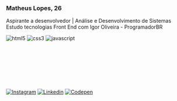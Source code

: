### Matheus Lopes, 26
Aspirante a desenvolvedor | Análise e Desenvolvimento de Sistemas<br>
Estudo tecnologias Front End com Igor Oliveira - ProgramadorBR


<div style="display: inline_block">
<img alt="html5" src="https://img.shields.io/badge/HTML5-E34F26?style=for-the-badge&logo=html5&logoColor=white">
<img alt="css3" src="https://img.shields.io/badge/CSS3-1572B6?style=for-the-badge&logo=css3&logoColor=white">
<img alt="javascript" src="https://img.shields.io/badge/JavaScript-323330?style=for-the-badge&logo=javascript&logoColor=F7DF1E">
</div><br>

<br><br><br><br><br>


[![Instagram](https://img.shields.io/badge/Instagram-E4405F?style=for-the-badge&logo=instagram&logoColor=white)](https://www.instagram.com/matheuslopes.pdf/)
[![Linkedin](https://img.shields.io/badge/LinkedIn-0077B5?style=for-the-badge&logo=linkedin&logoColor=white)](https://www.linkedin.com/in/matheus-lopes-1532aa21a/)
[![Codepen](https://img.shields.io/badge/Codepen-000000?style=for-the-badge&logo=codepen&logoColor=white)](https://codepen.io/matheuslopes)
